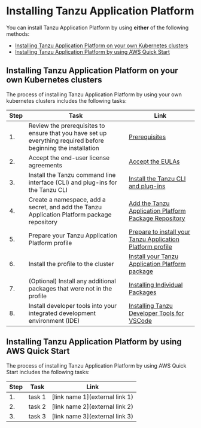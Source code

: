 # Installing Tanzu Application Platform

You can install Tanzu Application Platform by using **either** of the following methods:

- [Installing Tanzu Application Platform on your own Kubernetes clusters](#install-own-cluster)
- [Installing Tanzu Application Platform by using AWS Quick Start](#install-aws)

## <a id='install-own-cluster'></a>Installing Tanzu Application Platform on your own Kubernetes clusters

The process of installing Tanzu Application Platform by using your own kubernetes clusters includes the following tasks:

|Step|Task|Link|
|----|----|----|
|1.| Review the prerequisites to ensure that you have set up everything required before beginning the installation |[Prerequisites](prerequisites.html)|
|2.| Accept the end-user license agreements |[Accept the EULAs](install-tanzu-cli.html)|
|3.| Install the Tanzu command line interface (CLI) and plug-ins for the Tanzu CLI |[Install the Tanzu CLI and plug-ins](install-tanzu-cli.html#cli-and-plugin)|
|4.| Create a namespace, add a secret, and add the Tanzu Application Platform package repository |[Add the Tanzu Application Platform Package Repository](install.html#add-package-repositories)|
|5.| Prepare your Tanzu Application Platform profile |[Prepare to install your Tanzu Application Platform profile](install.html#install-profile)|
|6.| Install the profile to the cluster |[Install your Tanzu Application Platform package](install.html#install-package)|
|7.| (Optional) Install any additional packages that were not in the profile |[Installing Individual Packages](install-components.html)|
|8.| Install developer tools into your integrated development environment (IDE) | [Installing Tanzu Developer Tools for VSCode](vscode-extension/installation.html)

## <a id='install-aws'></a>Installing Tanzu Application Platform by using AWS Quick Start

The process of installing Tanzu Application Platform by using AWS Quick Start includes the following tasks:

|Step|Task|Link|
|----|----|----|
|1.| task 1 |[link name 1](external link 1)|
|2.| task 2 |[link name 2](external link 2)|
|3.| task 3 |[link name 3](external link 3)|

